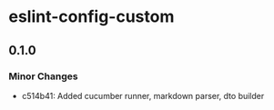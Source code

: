 # eslint-config-custom

## 0.1.0

### Minor Changes

- c514b41: Added cucumber runner, markdown parser, dto builder
